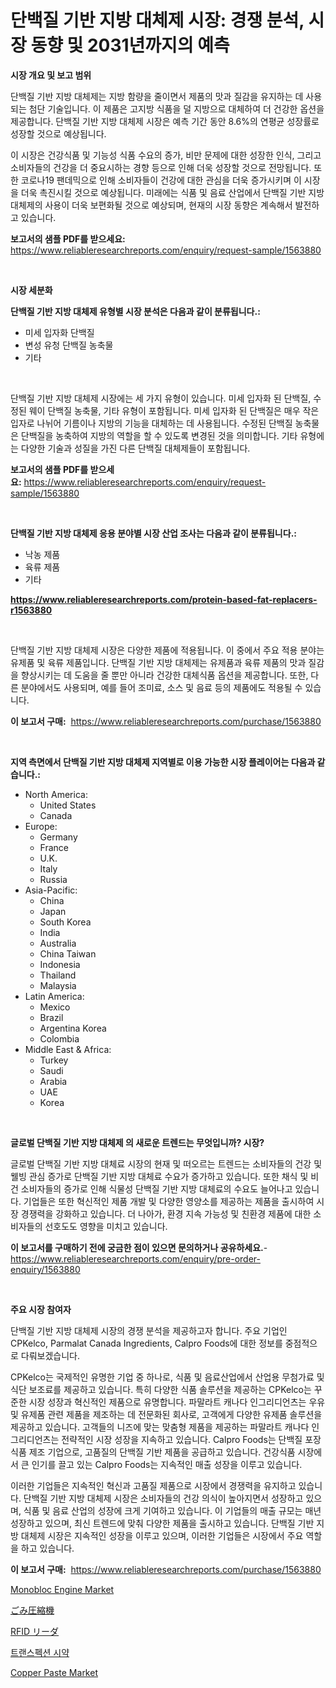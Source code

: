 <p><h1>단백질 기반 지방 대체제 시장: 경쟁 분석, 시장 동향 및 2031년까지의 예측</h1></p><p><strong>시장 개요 및 보고 범위</strong></p>
<p><p>단백질 기반 지방 대체제는 지방 함량을 줄이면서 제품의 맛과 질감을 유지하는 데 사용되는 첨단 기술입니다. 이 제품은 고지방 식품을 덜 지방으로 대체하여 더 건강한 옵션을 제공합니다. 단백질 기반 지방 대체제 시장은 예측 기간 동안 8.6%의 연평균 성장률로 성장할 것으로 예상됩니다. </p><p>이 시장은 건강식품 및 기능성 식품 수요의 증가, 비만 문제에 대한 성장한 인식, 그리고 소비자들의 건강을 더 중요시하는 경향 등으로 인해 더욱 성장할 것으로 전망됩니다. 또한 코로나19 팬데믹으로 인해 소비자들이 건강에 대한 관심을 더욱 증가시키며 이 시장을 더욱 촉진시킬 것으로 예상됩니다. 미래에는 식품 및 음료 산업에서 단백질 기반 지방 대체제의 사용이 더욱 보편화될 것으로 예상되며, 현재의 시장 동향은 계속해서 발전하고 있습니다.</p></p>
<p><strong>보고서의 샘플 PDF를 받으세요:</strong> <a href="https://www.reliableresearchreports.com/enquiry/request-sample/1563880">https://www.reliableresearchreports.com/enquiry/request-sample/1563880</a></p>
<p>&nbsp;</p>
<p><strong>시장 세분화</strong></p>
<p><strong>단백질 기반 지방 대체제 유형별 시장 분석은 다음과 같이 분류됩니다.:</strong></p>
<p><ul><li>미세 입자화 단백질</li><li>변성 유청 단백질 농축물</li><li>기타</li></ul></p>
<p>&nbsp;</p>
<p><p>단백질 기반 지방 대체제 시장에는 세 가지 유형이 있습니다. 미세 입자화 된 단백질, 수정된 웨이 단백질 농축물, 기타 유형이 포함됩니다. 미세 입자화 된 단백질은 매우 작은 입자로 나뉘어 기름이나 지방의 기능을 대체하는 데 사용됩니다. 수정된 단백질 농축물은 단백질을 농축하여 지방의 역할을 할 수 있도록 변경된 것을 의미합니다. 기타 유형에는 다양한 기술과 성질을 가진 다른 단백질 대체제들이 포함됩니다.</p></p>
<p><strong>보고서의 샘플 PDF를 받으세요:</strong>&nbsp;<a href="https://www.reliableresearchreports.com/enquiry/request-sample/1563880">https://www.reliableresearchreports.com/enquiry/request-sample/1563880</a></p>
<p>&nbsp;</p>
<p><strong> 단백질 기반 지방 대체제 응용 분야별 시장 산업 조사는 다음과 같이 분류됩니다.:</strong></p>
<p><ul><li>낙농 제품</li><li>육류 제품</li><li>기타</li></ul></p>
<p><strong><a href="https://www.reliableresearchreports.com/protein-based-fat-replacers-r1563880">https://www.reliableresearchreports.com/protein-based-fat-replacers-r1563880</a></strong></p>
<p>&nbsp;</p>
<p><p>단백질 기반 지방 대체제 시장은 다양한 제품에 적용됩니다. 이 중에서 주요 적용 분야는 유제품 및 육류 제품입니다. 단백질 기반 지방 대체제는 유제품과 육류 제품의 맛과 질감을 향상시키는 데 도움을 줄 뿐만 아니라 건강한 대체식품 옵션을 제공합니다. 또한, 다른 분야에서도 사용되며, 예를 들어 조미료, 소스 및 음료 등의 제품에도 적용될 수 있습니다.</p></p>
<p><strong>이 보고서 구매:</strong>&nbsp; <a href="https://www.reliableresearchreports.com/purchase/1563880">https://www.reliableresearchreports.com/purchase/1563880</a></p>
<p>&nbsp;</p>
<p><strong>지역 측면에서 단백질 기반 지방 대체제 지역별로 이용 가능한 시장 플레이어는 다음과 같습니다.:</strong></p>
<p><ul>
    <li>
        North America:
        <ul>
            <li>United States</li>
            <li>Canada</li>
        </ul>
    </li>
    <li>
        Europe:
        <ul>
            <li>Germany</li>
            <li>France</li>
            <li>U.K.</li>
            <li>Italy</li>
            <li>Russia</li>
        </ul>
    </li>
    <li>
        Asia-Pacific:
        <ul>
            <li>China</li>
            <li>Japan</li>
            <li>South Korea</li>
            <li>India</li>
            <li>Australia</li>
            <li>China Taiwan</li>
            <li>Indonesia</li>
            <li>Thailand</li>
            <li>Malaysia</li>
        </ul>
    </li>
    <li>
        Latin America:
        <ul>
            <li>Mexico</li>
            <li>Brazil</li>
            <li>Argentina Korea</li>
            <li>Colombia</li>
        </ul>
    </li>
    <li>
        Middle East & Africa:
        <ul>
            <li>Turkey</li>
            <li>Saudi</li>
            <li>Arabia</li>
            <li>UAE</li>
            <li>Korea</li>
        </ul>
    </li>
    </ul></p>
<p>&nbsp;</p>
<p><strong>글로벌 단백질 기반 지방 대체제 의 새로운 트렌드는 무엇입니까? 시장?</strong></p>
<p><p>글로벌 단백질 기반 지방 대체료 시장의 현재 및 떠오르는 트렌드는 소비자들의 건강 및 웰빙 관심 증가로 단백질 기반 지방 대체료 수요가 증가하고 있습니다. 또한 채식 및 비건 소비자들의 증가로 인해 식물성 단백질 기반 지방 대체료의 수요도 늘어나고 있습니다. 기업들은 또한 혁신적인 제품 개발 및 다양한 영양소를 제공하는 제품을 출시하여 시장 경쟁력을 강화하고 있습니다. 더 나아가, 환경 지속 가능성 및 친환경 제품에 대한 소비자들의 선호도도 영향을 미치고 있습니다.</p></p>
<p><strong>이 보고서를 구매하기 전에 궁금한 점이 있으면 문의하거나 공유하세요.</strong>- <a href="https://www.reliableresearchreports.com/enquiry/pre-order-enquiry/1563880">https://www.reliableresearchreports.com/enquiry/pre-order-enquiry/1563880</a></p>
<p>&nbsp;</p>
<p><strong>주요 시장 참여자</strong></p>
<p><p>단백질 기반 지방 대체제 시장의 경쟁 분석을 제공하고자 합니다. 주요 기업인 CPKelco, Parmalat Canada Ingredients, Calpro Foods에 대한 정보를 중점적으로 다뤄보겠습니다.</p><p>CPKelco는 국제적인 유명한 기업 중 하나로, 식품 및 음료산업에서 산업용 무첨가료 및 식단 보조료를 제공하고 있습니다. 특히 다양한 식품 솔루션을 제공하는 CPKelco는 꾸준한 시장 성장과 혁신적인 제품으로 유명합니다. 파말라트 캐나다 인그리디언츠는 우유 및 유제품 관련 제품을 제조하는 데 전문화된 회사로, 고객에게 다양한 유제품 솔루션을 제공하고 있습니다. 고객들의 니즈에 맞는 맞춤형 제품을 제공하는 파말라트 캐나다 인그리디언츠는 전략적인 시장 성장을 지속하고 있습니다. Calpro Foods는 단백질 포장 식품 제조 기업으로, 고품질의 단백질 기반 제품을 공급하고 있습니다. 건강식품 시장에서 큰 인기를 끌고 있는 Calpro Foods는 지속적인 매출 성장을 이루고 있습니다.</p><p>이러한 기업들은 지속적인 혁신과 고품질 제품으로 시장에서 경쟁력을 유지하고 있습니다. 단백질 기반 지방 대체제 시장은 소비자들의 건강 의식이 높아지면서 성장하고 있으며, 식품 및 음료 산업의 성장에 크게 기여하고 있습니다. 이 기업들의 매출 규모는 매년 성장하고 있으며, 최신 트렌드에 맞춰 다양한 제품을 출시하고 있습니다. 단백질 기반 지방 대체제 시장은 지속적인 성장을 이루고 있으며, 이러한 기업들은 시장에서 주요 역할을 하고 있습니다.</p></p>
<p><strong>이 보고서 구매:</strong>&nbsp;&nbsp;<a href="https://www.reliableresearchreports.com/purchase/1563880">https://www.reliableresearchreports.com/purchase/1563880</a></p>
<p><p><a href="https://github.com/nathandecarvalho/Market-Research-Report-List-2/blob/main/monobloc-engine-market.md">Monobloc Engine Market</a></p><p><a href="https://github.com/xnljig2898992/Market-Research-Report-List-1/blob/main/218117333152.md">ごみ圧縮機</a></p><p><a href="https://github.com/adcxff01450218/Market-Research-Report-List-1/blob/main/364909233153.md">RFID リーダ</a></p><p><a href="https://github.com/trmesnao7959541/Market-Research-Report-List-1/blob/main/444897930451.md">트랜스펙션 시약</a></p><p><a href="https://issuu.com/reportprime-2/docs/copper-paste-market-size-2030.pptx">Copper Paste Market</a></p></p>